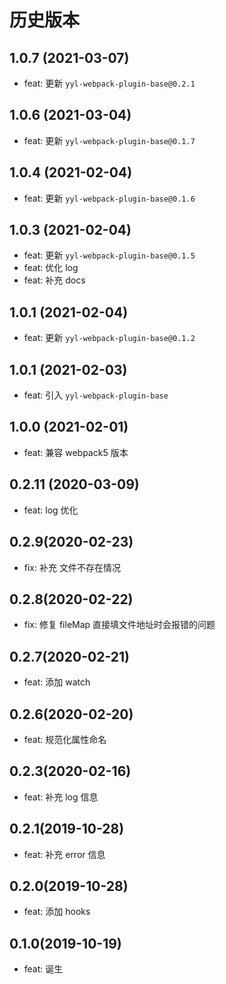 # 历史版本

## 1.0.7 (2021-03-07)

- feat: 更新 `yyl-webpack-plugin-base@0.2.1`

## 1.0.6 (2021-03-04)

- feat: 更新 `yyl-webpack-plugin-base@0.1.7`

## 1.0.4 (2021-02-04)

- feat: 更新 `yyl-webpack-plugin-base@0.1.6`

## 1.0.3 (2021-02-04)

- feat: 更新 `yyl-webpack-plugin-base@0.1.5`
- feat: 优化 log
- feat: 补充 docs

## 1.0.1 (2021-02-04)

- feat: 更新 `yyl-webpack-plugin-base@0.1.2`

## 1.0.1 (2021-02-03)

- feat: 引入 `yyl-webpack-plugin-base`

## 1.0.0 (2021-02-01)

- feat: 兼容 webpack5 版本

## 0.2.11 (2020-03-09)

- feat: log 优化

## 0.2.9(2020-02-23)

- fix: 补充 文件不存在情况

## 0.2.8(2020-02-22)

- fix: 修复 fileMap 直接填文件地址时会报错的问题

## 0.2.7(2020-02-21)

- feat: 添加 watch

## 0.2.6(2020-02-20)

- feat: 规范化属性命名

## 0.2.3(2020-02-16)

- feat: 补充 log 信息

## 0.2.1(2019-10-28)

- feat: 补充 error 信息

## 0.2.0(2019-10-28)

- feat: 添加 hooks

## 0.1.0(2019-10-19)

- feat: 诞生
